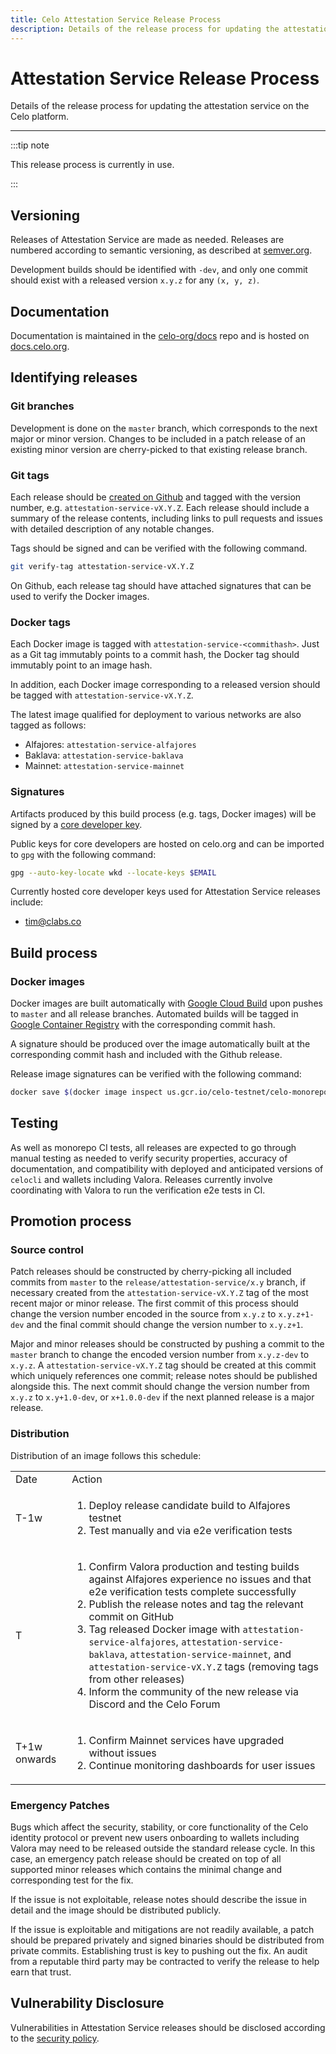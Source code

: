 ```yaml
---
title: Celo Attestation Service Release Process
description: Details of the release process for updating the attestation service on the Celo platform.
---
```


# Attestation Service Release Process

Details of the release process for updating the attestation service on the Celo platform.

---

:::tip note

This release process is currently in use.

:::

## Versioning

Releases of Attestation Service are made as needed. Releases are numbered according to semantic versioning, as described at [semver.org](https://semver.org).

Development builds should be identified with `-dev`, and only one commit should exist with a released version `x.y.z` for any `(x, y, z)`.

## Documentation

Documentation is maintained in the [celo-org/docs](https://github.com/celo-org/docs) repo and is hosted on [docs.celo.org](/validator/attestation).

## Identifying releases

### Git branches

Development is done on the `master` branch, which corresponds to the next major or minor version. Changes to be included in a patch release of an existing minor version are cherry-picked to that existing release branch.

### Git tags

Each release should be [created on Github](https://github.com/celo-org/celo-monorepo/releases) and tagged with the version number, e.g. `attestation-service-vX.Y.Z`. Each release should include a summary of the release contents, including links to pull requests and issues with detailed description of any notable changes.

Tags should be signed and can be verified with the following command.

```bash
git verify-tag attestation-service-vX.Y.Z
```

On Github, each release tag should have attached signatures that can be used to verify the Docker images.

### Docker tags

Each Docker image is tagged with `attestation-service-<commithash>`. Just as a Git tag immutably points to a commit hash, the Docker tag should immutably point to an image hash.

In addition, each Docker image corresponding to a released version should be tagged with `attestation-service-vX.Y.Z`.

The latest image qualified for deployment to various networks are also tagged as follows:

- Alfajores: `attestation-service-alfajores`
- Baklava: `attestation-service-baklava`
- Mainnet: `attestation-service-mainnet`

### Signatures

Artifacts produced by this build process (e.g. tags, Docker images) will be signed by a [core developer key](https://github.com/celo-org/celo-monorepo/blob/master/developer_key_publishing.md).

Public keys for core developers are hosted on celo.org and can be imported to `gpg` with the following command:

```bash
gpg --auto-key-locate wkd --locate-keys $EMAIL
```

Currently hosted core developer keys used for Attestation Service releases include:

- tim@clabs.co

## Build process

### Docker images

Docker images are built automatically with [Google Cloud Build](https://cloud.google.com/cloud-build) upon pushes to `master` and all release branches. Automated builds will be tagged in [Google Container Registry](https://cloud.google.com/container-registry) with the corresponding commit hash.

A signature should be produced over the image automatically built at the corresponding commit hash and included with the Github release.

Release image signatures can be verified with the following command:

```bash
docker save $(docker image inspect us.gcr.io/celo-testnet/celo-monorepo:attestation-service-vX.Y.Z -f '{{ .Id }}') | gpg --verify attestation-service-vX.Y.Z.docker.asc -
```

## Testing

As well as monorepo CI tests, all releases are expected to go through manual testing as needed to verify security properties, accuracy of documentation, and compatibility with deployed and anticipated versions of `celocli` and wallets including Valora. Releases currently involve coordinating with Valora to run the verification e2e tests in CI.

## Promotion process

### Source control

Patch releases should be constructed by cherry-picking all included commits from `master` to the `release/attestation-service/x.y` branch, if necessary created from the `attestation-service-vX.Y.Z` tag of the most recent major or minor release. The first commit of this process should change the version number encoded in the source from `x.y.z` to `x.y.z+1-dev` and the final commit should change the version number to `x.y.z+1`.

Major and minor releases should be constructed by pushing a commit to the `master` branch to change the encoded version number from `x.y.z-dev` to `x.y.z`. A `attestation-service-vX.Y.Z` tag should be created at this commit which uniquely references one commit; release notes should be published alongside this. The next commit should change the version number from `x.y.z` to `x.y+1.0-dev`, or `x+1.0.0-dev` if the next planned release is a major release.

### Distribution

Distribution of an image follows this schedule:

<table>
  <tr>
    <td>Date</td>
    <td>Action</td>
  </tr>
  <tr>
    <td>T-1w</td>
    <td>
      <ol>
        <li>Deploy release candidate build to Alfajores testnet</li>
        <li>Test manually and via e2e verification tests</li>
      </ol>
    </td>
  </tr>  
  <tr>
    <td>T</td>
    <td>
      <ol>
        <li>Confirm Valora production and testing builds against Alfajores experience no issues and that e2e verification tests complete successfully</li>
        <li>Publish the release notes and tag the relevant commit on GitHub</li>
        <li>Tag released Docker image with <code>attestation-service-alfajores</code>, <code>attestation-service-baklava</code>, <code>attestation-service-mainnet</code>, and <code>attestation-service-vX.Y.Z</code> tags (removing tags from other releases)</li>
        <li>Inform the community of the new release via Discord and the Celo Forum</li>
      </ol>
    </td>
  </tr>
  <tr>
    <td>T+1w onwards</td>
    <td>
      <ol>
        <li>Confirm Mainnet services have upgraded without issues</li>
        <li>Continue monitoring dashboards for user issues</li>
      </ol>
    </td>
  </tr>
</table>

### Emergency Patches

Bugs which affect the security, stability, or core functionality of the Celo identity protocol or prevent new users onboarding to wallets including Valora may need to be released outside the standard release cycle. In this case, an emergency patch release should be created on top of all supported minor releases which contains the minimal change and corresponding test for the fix.

If the issue is not exploitable, release notes should describe the issue in detail and the image should be distributed publicly.

If the issue is exploitable and mitigations are not readily available, a patch should be prepared privately and signed binaries should be distributed from private commits. Establishing trust is key to pushing out the fix. An audit from a reputable third party may be contracted to verify the release to help earn that trust.

## Vulnerability Disclosure

Vulnerabilities in Attestation Service releases should be disclosed according to the [security policy](https://github.com/celo-org/celo-monorepo/blob/master/SECURITY.md).
